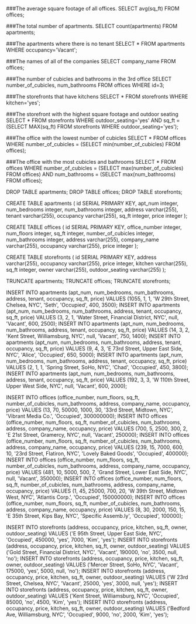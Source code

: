 ###The average square footage of all offices.
SELECT avg(sq_ft) FROM offices;

###The total number of apartments.
SELECT count(apartments) FROM apartments;

###The apartments where there is no tenant
SELECT * FROM apartments WHERE occupancy='Vacant';

###The names of all of the companies
SELECT company_name FROM offices;

###The number of cubicles and bathrooms in the 3rd office
SELECT number_of_cubicles, num_bathrooms FROM offices WHERE id=3;

###The storefronts that have kitchens
SELECT * FROM storefronts WHERE kitchen='yes';

###The storefront with the highest square footage and outdoor seating
SELECT * FROM storefronts WHERE outdoor_seating='yes' AND sq_ft = (SELECT MAX(sq_ft) FROM storefronts WHERE outdoor_seating='yes');

###The office with the lowest number of cubicles
SELECT * FROM offices WHERE number_of_cubicles = (SELECT min(number_of_cubicles) FROM offices);

###The office with the most cubicles and bathrooms
SELECT * FROM offices WHERE number_of_cubicles = (SELECT max(number_of_cubicles) FROM offices) AND num_bathrooms = (SELECT max(num_bathrooms) FROM offices);






DROP TABLE apartments;
DROP TABLE offices;
DROP TABLE storefronts;

CREATE TABLE apartments (
  id SERIAL PRIMARY KEY,
  apt_num integer,
  num_bedrooms integer,
  num_bathrooms integer,
  address varchar(255),
  tenant varchar(255),
  occupancy varchar(255),
  sq_ft integer,
  price integer
);

CREATE TABLE offices (
  id SERIAL PRIMARY KEY,
  office_number integer,
  num_floors integer,
  sq_ft integer,
  number_of_cubicles integer,
  num_bathrooms integer,
  address varchar(255),
  company_name varchar(255),
  occupancy varchar(255),
  price integer
);

CREATE TABLE storefronts (
  id SERIAL PRIMARY KEY,
  address varchar(255),
  occupancy varchar(255),
  price integer,
  kitchen varchar(255),
  sq_ft integer,
  owner varchar(255),
  outdoor_seating varchar(255)
);






TRUNCATE apartments;
TRUNCATE offices;
TRUNCATE storefronts;

INSERT INTO apartments (apt_num, num_bedrooms, num_bathrooms, address, tenant, occupancy, sq_ft, price) VALUES (1055, 1, 1, 'W 29th Street, Chelsea, NYC', 'Seth', 'Occupied', 400, 3500);
INSERT INTO apartments (apt_num, num_bedrooms, num_bathrooms, address, tenant, occupancy, sq_ft, price) VALUES (3, 2, 1, 'Water Street, Financial District, NYC', null, 'Vacant', 600, 2500);
INSERT INTO apartments (apt_num, num_bedrooms, num_bathrooms, address, tenant, occupancy, sq_ft, price) VALUES (14, 3, 2, 'Kent Street, Williamsburg, NYC', null, 'Vacant', 750, 1400);
INSERT INTO apartments (apt_num, num_bedrooms, num_bathrooms, address, tenant, occupancy, sq_ft, price) VALUES (9, 4, 3, 'E 73rd Street, Upper East Side, NYC', 'Alice', 'Occupied', 650, 5000);
INSERT INTO apartments (apt_num, num_bedrooms, num_bathrooms, address, tenant, occupancy, sq_ft, price) VALUES (2, 1, 1, 'Spring Street, SoHo, NYC', 'Chad', 'Occupied', 450, 3800);
INSERT INTO apartments (apt_num, num_bedrooms, num_bathrooms, address, tenant, occupancy, sq_ft, price) VALUES (192, 3, 3, 'W 110th Street, Upper West Side, NYC', null, 'Vacant', 600, 2000);

INSERT INTO offices (office_number, num_floors, sq_ft, number_of_cubicles, num_bathrooms, address, company_name, occupancy, price) VALUES (13, 70, 50000, 1000, 30, '33rd Street, Midtown, NYC', 'Vibrant Media Co.', 'Occupied', 300000000);
INSERT INTO offices (office_number, num_floors, sq_ft, number_of_cubicles, num_bathrooms, address, company_name, occupancy, price) VALUES (700, 5, 2500, 300, 2, 'E 21st Street, Gramercy, NYC', null, 'Vacant', 250000);
INSERT INTO offices (office_number, num_floors, sq_ft, number_of_cubicles, num_bathrooms, address, company_name, occupancy, price) VALUES (239, 15, 7000, 600, 10, '23rd Street, Flatiron, NYC', 'Lovely Baked Goods', 'Occupied', 400000);
INSERT INTO offices (office_number, num_floors, sq_ft, number_of_cubicles, num_bathrooms, address, company_name, occupancy, price) VALUES (481, 10, 5000, 500, 7, 'Grand Street, Lower East Side, NYC', null, 'Vacant', 350000);
INSERT INTO offices (office_number, num_floors, sq_ft, number_of_cubicles, num_bathrooms, address, company_name, occupancy, price) VALUES (1, 45, 25000, 700, 20, 'W 39th Street, Midtown West, NYC', 'Atlantis Corp.', 'Occupied', 150000000);
INSERT INTO offices (office_number, num_floors, sq_ft, number_of_cubicles, num_bathrooms, address, company_name, occupancy, price) VALUES (8, 30, 2000, 150, 15, 'E 35th Street, Kips Bay, NYC', 'Specific Assemb.ly', 'Occupied', 100000);


INSERT INTO storefronts (address, occupancy, price, kitchen, sq_ft, owner, outdoor_seating) VALUES ('E 95th Street, Upper East Side, NYC', 'Occupied', 450000, 'yes', 7000, 'Kim', 'yes');
INSERT INTO storefronts (address, occupancy, price, kitchen, sq_ft, owner, outdoor_seating) VALUES ('Gold Street, Financial District, NYC', 'Vacant', 190000, 'no', 3500, null, 'no');
INSERT INTO storefronts (address, occupancy, price, kitchen, sq_ft, owner, outdoor_seating) VALUES ('Mercer Street, SoHo, NYC', 'Vacant', 175000, 'yes', 5000, null, 'no');
INSERT INTO storefronts (address, occupancy, price, kitchen, sq_ft, owner, outdoor_seating) VALUES ('W 23rd Street, Chelsea, NYC', 'Vacant', 25000, 'yes', 3000, null, 'yes');
INSERT INTO storefronts (address, occupancy, price, kitchen, sq_ft, owner, outdoor_seating) VALUES ('Kent Street, Williamsburg, NYC', 'Occupied', 85000, 'no', 4500, 'Kim', 'yes');
INSERT INTO storefronts (address, occupancy, price, kitchen, sq_ft, owner, outdoor_seating) VALUES ('Bedford Ave, Williamsburg, NYC', 'Occupied', 9000, 'no', 2000, 'Kim', 'yes');
